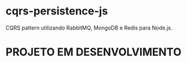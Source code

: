 # cqrs-persistence-js
CQRS pattern utilizando RabbitMQ, MongoDB e Redis para Node.js.

# PROJETO EM DESENVOLVIMENTO
